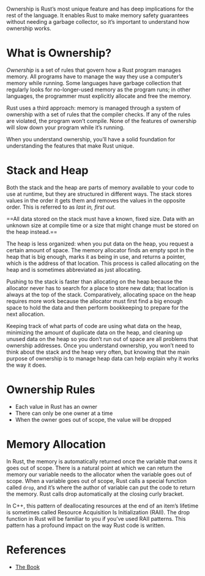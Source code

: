 Ownership is Rust’s most unique feature and has deep implications for the rest of the language. It enables Rust to make memory safety guarantees without needing a garbage collector, so it’s important to understand how ownership works.

# What is Ownership?
_Ownership_ is a set of rules that govern how a Rust program manages memory. All programs have to manage the way they use a computer’s memory while running. Some languages have garbage collection that regularly looks for no-longer-used memory as the program runs; in other languages, the programmer must explicitly allocate and free the memory. 

Rust uses a third approach: memory is managed through a system of ownership with a set of rules that the compiler checks. If any of the rules are violated, the program won’t compile. None of the features of ownership will slow down your program while it’s running.

When you understand ownership, you’ll have a solid foundation for understanding the features that make Rust unique.

# Stack and Heap
Both the stack and the heap are parts of memory available to your code to use at runtime, but they are structured in different ways. The stack stores values in the order it gets them and removes the values in the opposite order. This is referred to as _last in, first out_.

==All data stored on the stack must have a known, fixed size. Data with an unknown size at compile time or a size that might change must be stored on the heap instead.==

The heap is less organized: when you put data on the heap, you request a certain amount of space. The memory allocator finds an empty spot in the heap that is big enough, marks it as being in use, and returns a pointer, which is the address of that location. This process is called allocating on the heap and is sometimes abbreviated as just allocating.

Pushing to the stack is faster than allocating on the heap because the allocator never has to search for a place to store new data; that location is always at the top of the stack. Comparatively, allocating space on the heap requires more work because the allocator must first find a big enough space to hold the data and then perform bookkeeping to prepare for the next allocation.

Keeping track of what parts of code are using what data on the heap, minimizing the amount of duplicate data on the heap, and cleaning up unused data on the heap so you don’t run out of space are all problems that ownership addresses. Once you understand ownership, you won’t need to think about the stack and the heap very often, but knowing that the main purpose of ownership is to manage heap data can help explain why it works the way it does.

# Ownership Rules
- Each value in Rust has an owner
- There can only be one owner at a time
- When the owner goes out of scope, the value will be dropped

# Memory Allocation
In Rust, the memory is automatically returned once the variable that owns it goes out of scope. There is a natural point at which we can return the memory our variable needs to the allocator when the variable goes out of scope. When a variable goes out of scope, Rust calls a special function called `drop`, and it’s where the author of variable can put the code to return the memory. Rust calls drop automatically at the closing curly bracket.

In C++, this pattern of deallocating resources at the end of an item’s lifetime is sometimes called Resource Acquisition Is Initialization (RAII). The drop function in Rust will be familiar to you if you’ve used RAII patterns. This pattern has a profound impact on the way Rust code is written. 

# References
- [The Book](https://doc.rust-lang.org/book/ch04-01-what-is-ownership.html)